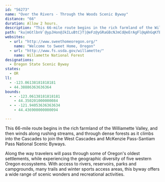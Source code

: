 ```yaml
---
id: "56273"
name: "Over the Rivers - Through the Woods Scenic Byway"
distance: "66"
duration: Allow 2 hours.
description: "This 66-mile route begins in the rich farmland of the Willamette Valley, and then winds along rushing streams, and through dense forests as it climbs into the Cascades."
path: "ku|mGtlbnV`@ypJHon@JkILuBtC}T|@eFz@yGRaGBcNJmCd@eErAgFl@qAhGqKfBeEn@aD|@sIvHseAzBqYBsAOmEu@kIJiB|AsD`@cCB{A[{MToP@cPb@aURsAbCqHxIsm@pDsN^oCRgCbAoV~AiLbCmOh@gCXq@hGuKbAgEr@_KXoGFuJ\\}QbAk^^sFdAqH~@{DvAeEt@cBl|@ccBhByDnF{PdEqJ\\kAlF_[hAmINsFOyCiCcRo@gG?yAJqBXaBrAyB~@yBZyBFe^JuJrBs_@HmDEqAm@aG_Lgi@y@{Ek@eEOmC?eF|F_`Ar@uHv^eiB\\yDD{CB}UIyNNiENsCNwAr@aExAaGlEcSj@mEH_EUmDi@yCcBaEm@y@{AaBwBcAcB_@gn@iFsCs@oCeBwH_I_L}LwFaGo@e@kNyIiTaMuI}CsC}@eSaFwBaAw]c]wE_EqCaAyHk@}BJsBd@u@`@yAXmCP}Be@_Ak@}@uA_@iAiDwM{FyNi@oBuFqYmAyIs@mL[_QWkb@GyBI_AwE}SO_@oA_@^eEP{DEiIy@mK_C{W}Eig@cy@wzIcDe^cAwM]gKKeKBgDJ{Bx@sLn@aHX{A`EaPv@kEXiDBiBEiDc@sD_@mBe@}AyAcDw@eAoAsAwF{Eu@}@qAmBq@kB{Gy[e@sDOgDNmD~@kIN{Cc@wW[{M@aC`@gCnA_FXyBj@{IlB_JXaG~@yF^uCHeCEcENiBNu@d@mAx@}@d@U`GcAbCVr@Ox@]n@kAZmANqCvAgJ?eAOy@wAgDiByGAoAt@mG?gBO}AoBoHm@yCOmBBm@Hq@^g@j@]|@U~BOlCVpFvAjAFzEK^GbAc@vH}GnAyAb@q@dAuCbDoQN_CKqBOy@eJg^cDoNePgw@}@sEKuADk@ZkA\\g@h@Yd@C`FvBtBLr@G|As@xAwAd@_A\\mCJsChBgl@e@cTcAyFO{A|@qZ`@uQRmCXwAnAcD|FgMh@_Ct@oJnK}]x@sB~B_DlAm@~Da@^S\\c@XaAN_A?_BE_JtCqY\\cE~AkYxAgKrNwx@FsHE_OKcKc@gFeAgFsAgEsU}|@yByIaF{Q_BwG_@sBYwBWoCKkC?oCHqCrD}]b@wLhAqb@CuDi@gIqG{v@UkECoCFsAbB{NZkDNuD[uG}@aGcE{O_BgFmFoT]gBSyCGkLt@m[lAy^NcDn@iE~ByJ?oAIy@q@qD?a@NeBt@yAXeEIaBy@aE?yAHm@b@qAd@e@`N_Fb@Ox@y@d@}@Ro@bAwIdBuHfAmCDy@IsB_@wBiBiFqC{JkAiI_AeI}@_Fi@gBy@qAsDwCy@cB]mB[{Ji@oG_A}Dy@uBwAyBoAwAoA}@mFwCoAkAs@uAo@aCe@kDeFc^OoB?sDl@gIE}@s@uEOuBSmSDgCl@aD|CyHZkB?i@[qAi@m@gEgCu@_AWcCBgANyArAgChCmDlDgDvDyCj@_B^eGVuAVy@vBsC^yAL_BFuEKsDiAgIUeDDgCNgDb@aE^yFTeBn@sA|AsAnAeBx@_BXs@Js@h@qXKgFy@eDgHuMuF}UsBsDcEoGUyAE_BhDu]TgDE{E{@{Gm@sFKoDXmJpBi[?{CQsBiA_Cs@_Ac@_BqAuJwDaGy@_Cm@aCkAmHg@sFe@{IBgDPeBXmAr@gBn@}@bDyBx@mALe@PgCLqF@sCKqGYwCy@oDy@kB_BaDmAwAsFaFYa@e@cBGiCpA_c@d@{Sb@gJd@uF|@qDn@{AxAsBpJaLrBaDZm@Rw@NgABwASiBcAkCs@gCQqCCeBH{BX_Ax@{AbBiAnB{@rAeAjAyBXgAb@gDN{KXgEbAsFn@w@zA[vAKb@_@Tm@ZqCq@oEGsDlD{I\\_BDmGn@_EfAsD~AwH|BwFZaB^aEb@yIE{II_DUmCy@yFyAkM{AyJa@q@i@[}@Sk@@yBp@s@Qi@Yu@yAIs@?eEM{@oB_DcBuEc@_BKgA?yDKq@c@_A}@k@_AUoAk@gDgDeCsE}AwByAa@y@JcBKmAq@e@{@Oy@?_ADq@lA}E@eAGeAO}@s@iA}DsCYq@o@{Bu@wECs@Co@l@mG?qBYmBmAmBkA_AeFyC{@{@c@qAKaA?iAH{Ad@kAvIiMlDmGx@eAj@a@`B_@~@@~@j@n@x@jFnNzBpCv@b@bDhArBJvJi@lAJd@Rd@j@|AdDhBfF^nAL|@FdAAlAm@nOBjAHn@h@rA~DvDf@r@~@hCh@rBd@jAb@p@`A~@\\PhA@x@]h@gAHm@c@oPXgEpFq\\j@wCh@{An@y@vAy@d@MxGk@lAs@h@w@~B}Gb@q@hA{@fCe@p@?jFhBrAVx@ExAWxAo@~@_Ar@sAh@yA^_BNyAD{B[mGW_Ca@qBW{@Ye@_@e@eAm@mE_@_A_@yBeB}@kAmAuBuAsESmAGw@DoDw@qFu@mCoA{CO_AIy@?uEIqBH{IsA_IEuBHyAnCwTHqBO{Be@_BqA_DOs@KmB@y@XmAbBaEb@_BByBMqAk@{AaAyAaIyH{As@o@GiAB}E|B}@FcASkAmAYmACqCR{Ar@cD?cBcAqDMgAEaCKwAyB}TYqB_@mBcBuE}AwBsCsCoAuB_@{AC_BHwARs@t@yA|CsDd@kAl@uCdBcN^eBvCgGh@eD_@aFmAsGe@aDGsAFgDrAsKNuCC_Bi@qDiDaHY{@OkAOyAOwXSmC_@eAoAoBoI_KeA_By@kBo@oB_@eBUeCIuEn@gFrEcR|AsKnAiO|AiOlEcZlIk_@dAmGRaBJmFKgFUkCs@uD[gAeEyIcDgGeAmCcA_Eo@gEuAqPi@sDS}@oA{CgGmJsA_DwBoIqMuk@uAgImAyJwFsf@k@mGwFif@_J{z@cBgIuC{HgFoGaGsG}ByD_CgGiBgH_B_IwEkXi@{KH{ItC{x@VuB^}Bn@aCxA_DrC{DhDgExBoDv@yBx@_DZqCLmBDeCE{BYkEcA}EyB}EaGkLeRc[mSg`@kC{Fi@EkG}JaBeEmBwFkw@waDeCqL[uAWgBg@oDm@gJi@uGi@q\\CkUMS_@iIsByZyEgYkDuOgC_NmAwIDeC"
websites:
  - url: "http://www.sweethomeoregon.org/"
    name: "Welcome to Sweet Home, Oregon"
  - url: "http://www.fs.usda.gov/willamette/"
    name: Willamette National Forest
designations:
  - Oregon State Scenic Byway
states:
  - OR
ll:
  - -123.06138181818181
  - 44.38886363636364
bounds:
  - - -123.06138181818181
    - 44.350201000000084
  - - -121.94053636363634
    - 44.436900000000094

---
```


<p>This 66-mile route begins in the rich farmland of the Williamette Valley, and then winds along rushing streams, and through dense forests as it climbs into the Cascades to join the West Cascades and McKenzie Pass-Santiam Pass National Scenic Byways.</p>
<p>Along the way travelers will pass through some of Oregon's oldest settlements, while experiencing the geographic diversity of five western Oregon ecosystems.  With access to rivers, reservoirs, parks and campgrounds, many trails and winter sports access areas, this byway offers a wide range of scenic wonders and recreational activities.</p>
